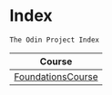 # Index

    The Odin Project Index

| Course | 
| ------ |
| [FoundationsCourse](https://github.com/TraineeBAM/TheOdinProject/tree/main/Foundations/README.md) |
